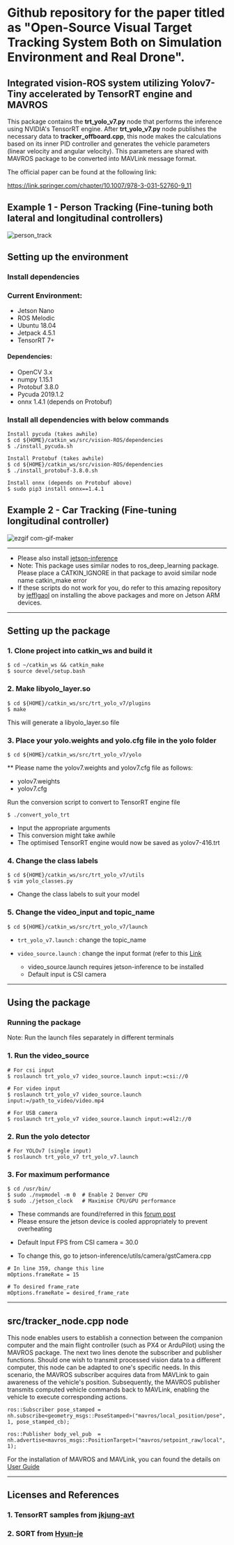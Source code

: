 # Github repository for the paper titled as "Open-Source Visual Target Tracking System Both on Simulation Environment and Real Drone".

## Integrated vision-ROS system utilizing Yolov7-Tiny accelerated by TensorRT engine and MAVROS 

This package contains the **trt_yolo_v7.py** node that performs the inference using NVIDIA's TensorRT engine.
After **trt_yolo_v7.py** node publishes the necessary data to **tracker_offboard.cpp**, this node makes the calculations based on its inner PID controller and generates the vehicle parameters (linear velocity and angular velocity).
This parameters are shared with MAVROS package to be converted into MAVLink message format.

The official paper can be found at the following link:

https://link.springer.com/chapter/10.1007/978-3-031-52760-9_11

## Example 1 - Person Tracking (Fine-tuning both lateral and longitudinal controllers)
![person_track](https://github.com/zcelil/vision-ROS/assets/57402408/bb5893c1-d558-487e-84aa-6475d7ab0a44)


## Setting up the environment

### Install dependencies

### Current Environment:

- Jetson Nano
- ROS Melodic
- Ubuntu 18.04
- Jetpack 4.5.1
- TensorRT 7+

#### Dependencies:

- OpenCV 3.x
- numpy 1.15.1
- Protobuf 3.8.0
- Pycuda 2019.1.2
- onnx 1.4.1 (depends on Protobuf)

### Install all dependencies with below commands

```
Install pycuda (takes awhile)
$ cd ${HOME}/catkin_ws/src/vision-ROS/dependencies
$ ./install_pycuda.sh

Install Protobuf (takes awhile)
$ cd ${HOME}/catkin_ws/src/vision-ROS/dependencies
$ ./install_protobuf-3.8.0.sh

Install onnx (depends on Protobuf above)
$ sudo pip3 install onnx==1.4.1
```
## Example 2 - Car Tracking (Fine-tuning longitudinal controller)
![ezgif com-gif-maker](https://github.com/zcelil/vision-ROS/assets/57402408/143d1539-0792-45bf-b463-74e322e2caff)

---

* Please also install [jetson-inference](https://github.com/dusty-nv/ros_deep_learning#jetson-inference)
* Note: This package uses similar nodes to ros_deep_learning package. Please place a CATKIN_IGNORE in that package to avoid similar node name catkin_make error
* If these scripts do not work for you, do refer to this amazing repository by [jefflgaol](https://github.com/jefflgaol/Install-Packages-Jetson-ARM-Family) on installing the above packages and more on Jetson ARM devices.
---
## Setting up the package

### 1. Clone project into catkin_ws and build it

``` 
$ cd ~/catkin_ws && catkin_make
$ source devel/setup.bash
```

### 2. Make libyolo_layer.so

```
$ cd ${HOME}/catkin_ws/src/trt_yolo_v7/plugins
$ make
```

This will generate a libyolo_layer.so file

### 3. Place your yolo.weights and yolo.cfg file in the yolo folder

```
$ cd ${HOME}/catkin_ws/src/trt_yolo_v7/yolo
```
** Please name the yolov7.weights and yolov7.cfg file as follows:
- yolov7.weights
- yolov7.cfg

Run the conversion script to convert to TensorRT engine file

```
$ ./convert_yolo_trt
```

- Input the appropriate arguments
- This conversion might take awhile
- The optimised TensorRT engine would now be saved as yolov7-416.trt

### 4. Change the class labels

```
$ cd ${HOME}/catkin_ws/src/trt_yolo_v7/utils
$ vim yolo_classes.py
```

- Change the class labels to suit your model

### 5. Change the video_input and topic_name

```
$ cd ${HOME}/catkin_ws/src/trt_yolo_v7/launch
```
- `trt_yolo_v7.launch` : change the topic_name

- `video_source.launch` : change the input format (refer to this [Link](https://github.com/dusty-nv/jetson-inference/blob/master/docs/aux-streaming.md)

   * video_source.launch requires jetson-inference to be installed
   * Default input is CSI camera

---
## Using the package

### Running the package

Note: Run the launch files separately in different terminals

### 1. Run the video_source 

```
# For csi input
$ roslaunch trt_yolo_v7 video_source.launch input:=csi://0

# For video input
$ roslaunch trt_yolo_v7 video_source.launch input:=/path_to_video/video.mp4

# For USB camera
$ roslaunch trt_yolo_v7 video_source.launch input:=v4l2://0
```

### 2. Run the yolo detector

```
# For YOLOv7 (single input)
$ roslaunch trt_yolo_v7 trt_yolo_v7.launch

```

### 3. For maximum performance

```
$ cd /usr/bin/
$ sudo ./nvpmodel -m 0	# Enable 2 Denver CPU
$ sudo ./jetson_clock	# Maximise CPU/GPU performance
```

* These commands are found/referred in this [forum post](https://forums.developer.nvidia.com/t/nvpmodel-and-jetson-clocks/58659/2)
* Please ensure the jetson device is cooled appropriately to prevent overheating

- Default Input FPS from CSI camera = 30.0
* To change this, go to jetson-inference/utils/camera/gstCamera.cpp 

``` 
# In line 359, change this line
mOptions.frameRate = 15

# To desired frame_rate
mOptions.frameRate = desired_frame_rate
``` 
---

## src/tracker_node.cpp node

This node enables users to establish a connection between the companion computer and the main flight controller (such as PX4 or ArduPilot) using the MAVROS package. The next two lines denote the subscriber and publisher functions. Should one wish to transmit processed vision data to a different computer, this node can be adapted to one's specific needs. In this scenario, the MAVROS subscriber acquires data from MAVLink to gain awareness of the vehicle's position. Subsequently, the MAVROS publisher transmits computed vehicle commands back to MAVLink, enabling the vehicle to execute corresponding actions.

```
ros::Subscriber pose_stamped = nh.subscribe<geometry_msgs::PoseStamped>("mavros/local_position/pose", 1, pose_stamped_cb);

ros::Publisher body_vel_pub  = nh.advertise<mavros_msgs::PositionTarget>("mavros/setpoint_raw/local", 1);

```

For the installation of MAVROS and MAVLink, you can found the details on [User Guide](https://docs.px4.io/main/en/)

---
## Licenses and References

### 1. TensorRT samples from [jkjung-avt](https://github.com/jkjung-avt/) 

### 2. SORT from [Hyun-je](https://github.com/Hyun-je/SORT-ros) 
